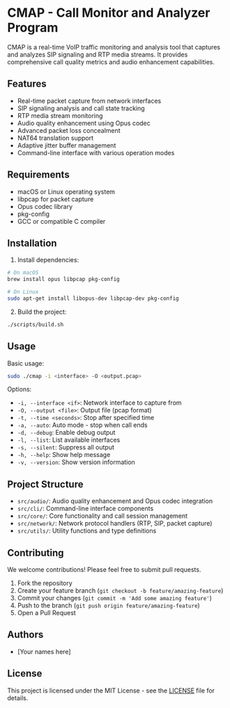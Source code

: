 # CMAP - Call Monitor and Analyzer Program

CMAP is a real-time VoIP traffic monitoring and analysis tool that captures and analyzes SIP signaling and RTP media streams. It provides comprehensive call quality metrics and audio enhancement capabilities.

## Features

- Real-time packet capture from network interfaces
- SIP signaling analysis and call state tracking
- RTP media stream monitoring
- Audio quality enhancement using Opus codec
- Advanced packet loss concealment
- NAT64 translation support
- Adaptive jitter buffer management
- Command-line interface with various operation modes

## Requirements

- macOS or Linux operating system
- libpcap for packet capture
- Opus codec library
- pkg-config
- GCC or compatible C compiler

## Installation

1. Install dependencies:
```bash
# On macOS
brew install opus libpcap pkg-config

# On Linux
sudo apt-get install libopus-dev libpcap-dev pkg-config
```

2. Build the project:
```bash
./scripts/build.sh
```

## Usage

Basic usage:
```bash
sudo ./cmap -i <interface> -O <output.pcap>
```

Options:
- `-i, --interface <if>`: Network interface to capture from
- `-O, --output <file>`: Output file (pcap format)
- `-t, --time <seconds>`: Stop after specified time
- `-a, --auto`: Auto mode - stop when call ends
- `-d, --debug`: Enable debug output
- `-l, --list`: List available interfaces
- `-s, --silent`: Suppress all output
- `-h, --help`: Show help message
- `-v, --version`: Show version information

## Project Structure

- `src/audio/`: Audio quality enhancement and Opus codec integration
- `src/cli/`: Command-line interface components
- `src/core/`: Core functionality and call session management
- `src/network/`: Network protocol handlers (RTP, SIP, packet capture)
- `src/utils/`: Utility functions and type definitions

## Contributing

We welcome contributions! Please feel free to submit pull requests.

1. Fork the repository
2. Create your feature branch (`git checkout -b feature/amazing-feature`)
3. Commit your changes (`git commit -m 'Add some amazing feature'`)
4. Push to the branch (`git push origin feature/amazing-feature`)
5. Open a Pull Request

## Authors

- [Your names here]

## License

This project is licensed under the MIT License - see the [LICENSE](LICENSE) file for details.